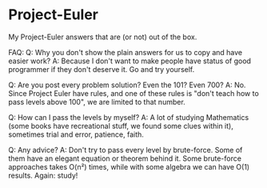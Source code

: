 # Project-Euler
My Project-Euler answers that are (or not) out of the box.

FAQ:
Q: Why you don't show the plain answers for us to copy and have easier work?
A: Because I don't want to make people have status of good programmer if they don't deserve it. Go and try yourself.

Q: Are you post every problem solution? Even the 101? Even 700?
A: No. Since Project Euler have rules, and one of these rules is "don't teach how to pass levels above 100", we are limited to that number.

Q: How can I pass the levels by myself?
A: A lot of studying Mathematics (some books have recreational stuff, we found some clues within it), sometimes trial and error, patience, faith.

Q: Any advice?
A: Don't try to pass every level by brute-force. Some of them have an elegant equation or theorem behind it. Some brute-force approaches takes O(n²) times, while with some algebra we can have O(1) results. Again: study!
